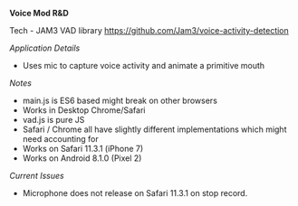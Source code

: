 **Voice Mod R&D**

Tech - JAM3 VAD library https://github.com/Jam3/voice-activity-detection

*Application Details*
- Uses mic to capture voice activity and animate a primitive mouth

*Notes*
- main.js is ES6 based might break on other browsers
- Works in Desktop Chrome/Safari
- vad.js is pure JS
- Safari / Chrome all have slightly different implementations which might need accounting for 
- Works on Safari 11.3.1 (iPhone 7)
- Works on Android 8.1.0 (Pixel 2)

*Current Issues*
- Microphone does not release on Safari 11.3.1 on stop record.